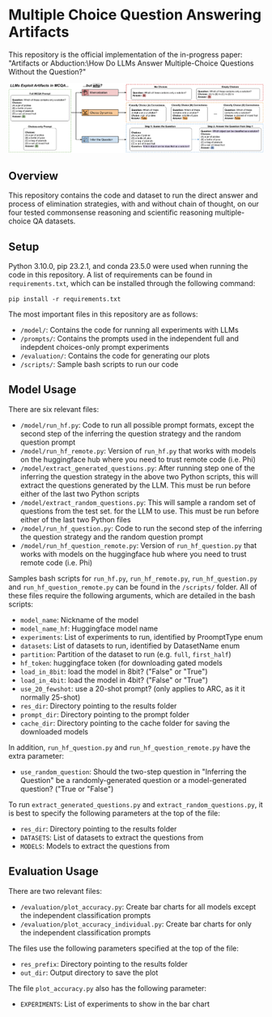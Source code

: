 # Multiple Choice Question Answering Artifacts

This repository is the official implementation of the in-progress paper: "Artifacts or Abduction:\\How Do LLMs Answer Multiple-Choice Questions Without the Question?"

<p align="center">
  <img src="/images/figure.png"></img>
</p>

## Overview

This repository contains the code and dataset to run the direct answer and process of elimination strategies, with and without chain of thought, on our four tested commonsense reasoning and scientific reasoning multiple-choice QA datasets.

## Setup

Python 3.10.0, pip 23.2.1, and conda 23.5.0 were used when running the code in this repository. A list of requirements can be found in `requirements.txt`, which can be installed through the following command:
```
pip install -r requirements.txt 
```

The most important files in this repository are as follows:
* `/model/`: Contains the code for running all experiments with LLMs
* `/prompts/`: Contains the prompts used in the independent full and indepdent choices-only prompt experiments
* `/evaluation/`: Contains the code for generating our plots
* `/scripts/`: Sample bash scripts to run our code

## Model Usage

There are six relevant files:
* `/model/run_hf.py`: Code to run all possible prompt formats, except the second step of the inferring the question strategy and the random question prompt
* `/model/run_hf_remote.py`: Version of `run_hf.py` that works with models on the huggingface hub where you need to trust remote code (i.e. Phi)
* `/model/extract_generated_questions.py`: After running step one of the inferring the question strategy in the above two Python scripts, this will extract the questions generated by the LLM. This must be run before either of the last two Python scripts
* `/model/extract_random_questions.py`: This will sample a random set of questions from the test set. for the LLM to use. This must be run before either of the last two Python files
* `/model/run_hf_question.py`: Code to run the second step of the inferring the question strategy and the random question prompt
* `/model/run_hf_question_remote.py`: Version of `run_hf_question.py` that works with models on the huggingface hub where you need to trust remote code (i.e. Phi)

Samples bash scripts for `run_hf.py`, `run_hf_remote.py`, `run_hf_question.py` and `run_hf_question_remote.py` can be found in the `/scripts/` folder. All of these files require the following arguments, which are detailed in the bash scripts:
- `model_name`: Nickname of the model
- `model_name_hf`: Huggingface model name
- `experiments`: List of experiments to run, identified by ProomptType enum
- `datasets`: List of datasets to run, identified by DatasetName enum
- `partition`: Partition of the dataset to run (e.g. `full`, `first_half`)
- `hf_token`:  huggingface token (for downloading gated models
- `load_in_8bit`: load the model in 8bit? ("False" or "True")
- `load_in_4bit`: load the model in 4bit? ("False" or "True")
- `use_20_fewshot`: use a 20-shot prompt? (only applies to ARC, as it it normally 25-shot)
- `res_dir`: Directory pointing to the results folder
- `prompt_dir`: Directory pointing to the prompt folder
- `cache_dir`: Directory pointing to the cache folder for saving the downloaded models

In addition, `run_hf_question.py` and `run_hf_question_remote.py` have the extra parameter:
- `use_random_question`: Should the two-step question in "Inferring the Question" be a randomly-generated question or a model-generated question? ("True or "False")

To run `extract_generated_questions.py` and `extract_random_questions.py`, it is best to specify the following parameters at the top of the file:
- `res_dir`: Directory pointing to the results folder
- `DATASETS`: List of datasets to extract the questions from
- `MODELS`: Models to extract the questions from

## Evaluation Usage

There are two relevant files:
* `/evaluation/plot_accuracy.py`: Create bar charts for all models except the independent classification prompts
* `/evaluation/plot_accuracy_individual.py`: Create bar charts for only the independent classification prompts

The files use the following parameters specified at the top of the file:
- `res_prefix`: Directory pointing to the results folder
- `out_dir`: Output directory to save the plot

The file `plot_accuracy.py` also has the following parameter:
- `EXPERIMENTS`: List of experiments to show in the bar chart
